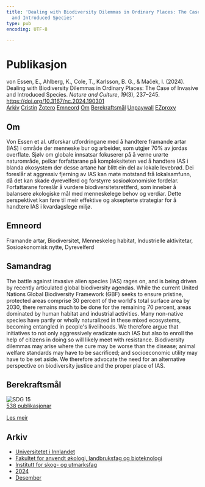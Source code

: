 ```yaml
---
title: 'Dealing with Biodiversity Dilemmas in Ordinary Places: The Case of Invasive
  and Introduced Species'
type: pub
encoding: UTF-8

---
```

<h1>Publikasjon</h1>
<article id="csl-bib-container-2SVDRFKS" class="csl-bib-container">
  <div class="csl-bib-body"> <div class="csl-entry">von Essen, E., Ahlberg, K., Cole, T., Karlsson, B. G., &#38; Maček, I. (2024). Dealing with Biodiversity Dilemmas in Ordinary Places: The Case of Invasive and Introduced Species. <i>Nature and Culture</i>, <i>19</i>(3), 237–245. <a href="https://doi.org/10.3167/nc.2024.190301">https://doi.org/10.3167/nc.2024.190301</a></div> </div>
  <div class="csl-bib-buttons">
    <a href="#taxonomy-article-2SVDRFKS" alt="archive" class="csl-bib-button">Arkiv</a>
    <a href="https://app.cristin.no/results/show.jsf?id=2334488" alt="Cristin" class="csl-bib-button">Cristin</a>
    <a href="http://zotero.org/groups/5881554/items/2SVDRFKS" alt="Zotero" class="csl-bib-button">Zotero</a>
    <a href="#keywords-article-2SVDRFKS" alt="keywords" class="csl-bib-button">Emneord</a>
    <a href="#about-article-2SVDRFKS" alt="about_pub" class="csl-bib-button">Om</a>
    <a href="#sdg-article-2SVDRFKS" alt="sdg" class="csl-bib-button">Berekraftsmål</a>
    <a href="https://doi.org/10.3167/nc.2024.190301" alt="Unpaywall" class="csl-bib-button">Unpaywall</a>
    <a href="https://doi.org/10.3167/nc.2024.190301" alt="EZproxy" class="csl-bib-button">EZproxy</a>
  </div>
  <div id="csl-bib-meta-container-2SVDRFKS"></div>
</article>
<div id="csl-bib-meta-2SVDRFKS" class="csl-bib-meta">
  <article id="about-article-2SVDRFKS" class="about_pub-article">
    <h1>Om</h1>
    Von Essen et al. utforskar utfordringane med å handtere framande artar (IAS) i område der menneske bur og arbeider, som utgjer 70% av jordas overflate. Sjølv om globale innsatsar fokuserer på å verne urørte naturområde, peikar forfattarane på kompleksiteten ved å handtere IAS i blanda økosystem der desse artane har blitt ein del av lokale levebrød. Dei foreslår at aggressiv fjerning av IAS kan møte motstand frå lokalsamfunn, då det kan skade dyrevelferd og forstyrre sosioøkonomiske fordelar. Forfattarane foreslår å vurdere biodiversitetsrettferd, som inneber å balansere økologiske mål med menneskelege behov og verdiar. Dette perspektivet kan føre til meir effektive og aksepterte strategiar for å handtere IAS i kvardagslege miljø.
  </article>
  <article id="keywords-article-2SVDRFKS" class="keywords-article">
    <h1>Emneord</h1>
    Framande artar, Biodiversitet, Menneskeleg habitat, Industrielle aktivitetar, Sosioøkonomisk nytte, Dyrevelferd
  </article>
  <article id="abstract-article-2SVDRFKS" class="abstract-article">
    <h1>Samandrag</h1>
    The battle against invasive alien species (IAS) rages on, and is being driven by recently articulated global biodiversity agendas. While the current United Nations Global Biodiversity Framework (GBF) seeks to ensure pristine, protected areas comprise 30 percent of the world's total surface area by 2030, there remains much to be done for the remaining 70 percent, areas dominated by human habitat and industrial activities. Many non-native species have partly or wholly naturalized in these mixed ecosystems, becoming entangled in people's livelihoods. We therefore argue that initiatives to not only aggressively eradicate such IAS but also to enroll the help of citizens in doing so will likely meet with resistance. Biodiversity dilemmas may arise where the cure may be worse than the disease; animal welfare standards may have to be sacrificed; and socioeconomic utility may have to be set aside. We therefore advocate the need for an alternative perspective on biodiversity justice and the proper place of IAS.
  </article>
  <article id="sdg-article-2SVDRFKS" class="sdg-article">
    <h1>Berekraftsmål</h1>
    <div class="sdg-container"><div id="sdg15" class="sdg">
        <img src="{{< params subfolder >}}images/sdg/sdg15_nn.png" class="image" alt="SDG 15">
        <div class="sdg-overlay">
          <a href="/nn/archive/?key=?sdg=15#archive" class="sdg-publication-count"><span>538</span> publikasjonar</a>
          <p><a href="https://fn.no/om-fn/fns-baerekraftsmaal/livet-paa-land?lang=nno-NO" class="sdg-read-more">Les meir</a></p>
        </div>
      </div></div>
  </article>
  <article id="taxonomy-article-2SVDRFKS" class="taxonomy-article">
    <h1>Arkiv</h1>
    <ul>
      <li>
        <a href="/nn/archive/?key=3DCRN523">Universitetet i Innlandet</a>
      </li>
      <li>
        <a href="/nn/archive/?key=T77LXH6D">Fakultet for anvendt økologi, landbruksfag og bioteknologi</a>
      </li>
      <li>
        <a href="/nn/archive/?key=7TRARPE3">Institutt for skog- og utmarksfag</a>
      </li>
      <li>
        <a href="/nn/archive/?key=A4XX8HDP">2024</a>
      </li>
      <li>
        <a href="/nn/archive/?key=3ADXSI9P">Desember</a>
      </li>
    </ul>
  </article>
</div>
